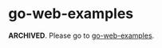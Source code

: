 # go-web-examples

**ARCHIVED**. Please go to [go-web-examples](https://codeberg.org/sbinet/go-web-examples).
